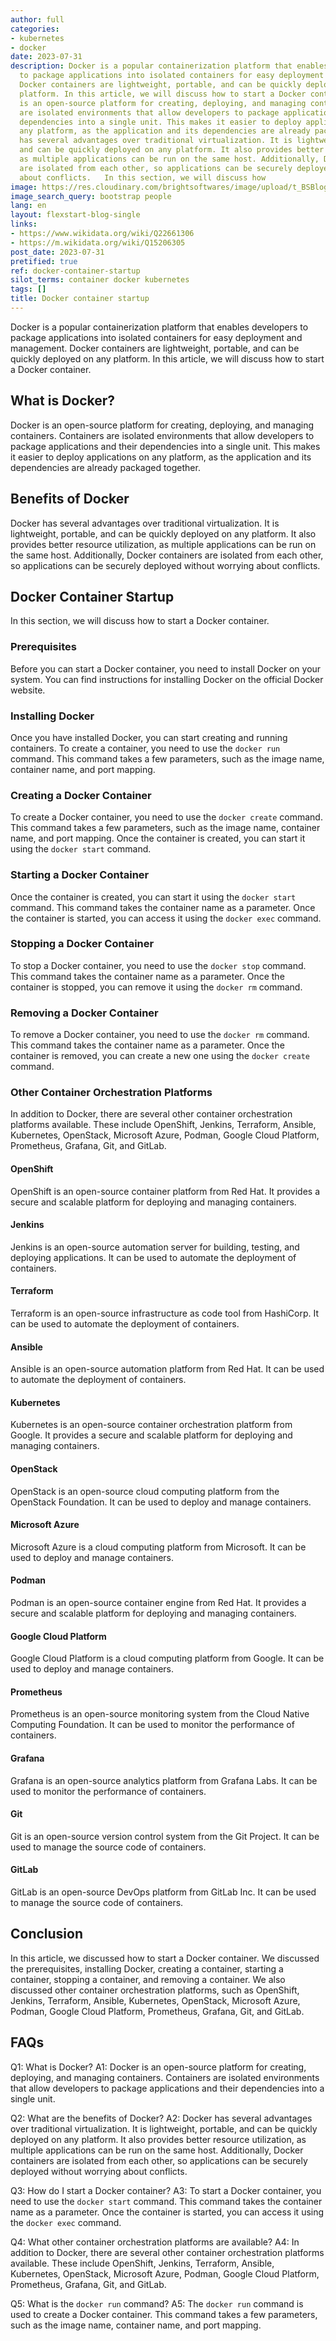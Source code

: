 ```yaml
---
author: full
categories:
- kubernetes
- docker
date: 2023-07-31
description: Docker is a popular containerization platform that enables developers
  to package applications into isolated containers for easy deployment and management.
  Docker containers are lightweight, portable, and can be quickly deployed on any
  platform. In this article, we will discuss how to start a Docker container.   Docker
  is an open-source platform for creating, deploying, and managing containers. Containers
  are isolated environments that allow developers to package applications and their
  dependencies into a single unit. This makes it easier to deploy applications on
  any platform, as the application and its dependencies are already packaged together.   Docker
  has several advantages over traditional virtualization. It is lightweight, portable,
  and can be quickly deployed on any platform. It also provides better resource utilization,
  as multiple applications can be run on the same host. Additionally, Docker containers
  are isolated from each other, so applications can be securely deployed without worrying
  about conflicts.   In this section, we will discuss how
image: https://res.cloudinary.com/brightsoftwares/image/upload/t_BSBlogImage/v1/brightsoftwares.com.blog/Zs1zHhHBG8g
image_search_query: bootstrap people
lang: en
layout: flexstart-blog-single
links:
- https://www.wikidata.org/wiki/Q22661306
- https://m.wikidata.org/wiki/Q15206305
post_date: 2023-07-31
pretified: true
ref: docker-container-startup
silot_terms: container docker kubernetes
tags: []
title: Docker container startup
---
```


Docker is a popular containerization platform that enables developers to package applications into isolated containers for easy deployment and management. Docker containers are lightweight, portable, and can be quickly deployed on any platform. In this article, we will discuss how to start a Docker container. 

## What is Docker? 

Docker is an open-source platform for creating, deploying, and managing containers. Containers are isolated environments that allow developers to package applications and their dependencies into a single unit. This makes it easier to deploy applications on any platform, as the application and its dependencies are already packaged together. 

## Benefits of Docker 

Docker has several advantages over traditional virtualization. It is lightweight, portable, and can be quickly deployed on any platform. It also provides better resource utilization, as multiple applications can be run on the same host. Additionally, Docker containers are isolated from each other, so applications can be securely deployed without worrying about conflicts. 

## Docker Container Startup 

In this section, we will discuss how to start a Docker container. 

### Prerequisites 

Before you can start a Docker container, you need to install Docker on your system. You can find instructions for installing Docker on the official Docker website. 

### Installing Docker 

Once you have installed Docker, you can start creating and running containers. To create a container, you need to use the `docker run` command. This command takes a few parameters, such as the image name, container name, and port mapping. 

### Creating a Docker Container 

To create a Docker container, you need to use the `docker create` command. This command takes a few parameters, such as the image name, container name, and port mapping. Once the container is created, you can start it using the `docker start` command. 

### Starting a Docker Container 

Once the container is created, you can start it using the `docker start` command. This command takes the container name as a parameter. Once the container is started, you can access it using the `docker exec` command. 

### Stopping a Docker Container 

To stop a Docker container, you need to use the `docker stop` command. This command takes the container name as a parameter. Once the container is stopped, you can remove it using the `docker rm` command. 

### Removing a Docker Container 

To remove a Docker container, you need to use the `docker rm` command. This command takes the container name as a parameter. Once the container is removed, you can create a new one using the `docker create` command. 

### Other Container Orchestration Platforms 

In addition to Docker, there are several other container orchestration platforms available. These include OpenShift, Jenkins, Terraform, Ansible, Kubernetes, OpenStack, Microsoft Azure, Podman, Google Cloud Platform, Prometheus, Grafana, Git, and GitLab. 

#### OpenShift 

OpenShift is an open-source container platform from Red Hat. It provides a secure and scalable platform for deploying and managing containers. 

#### Jenkins 

Jenkins is an open-source automation server for building, testing, and deploying applications. It can be used to automate the deployment of containers. 

#### Terraform 

Terraform is an open-source infrastructure as code tool from HashiCorp. It can be used to automate the deployment of containers. 

#### Ansible 

Ansible is an open-source automation platform from Red Hat. It can be used to automate the deployment of containers. 

#### Kubernetes 

Kubernetes is an open-source container orchestration platform from Google. It provides a secure and scalable platform for deploying and managing containers. 

#### OpenStack 

OpenStack is an open-source cloud computing platform from the OpenStack Foundation. It can be used to deploy and manage containers. 

#### Microsoft Azure 

Microsoft Azure is a cloud computing platform from Microsoft. It can be used to deploy and manage containers. 

#### Podman 

Podman is an open-source container engine from Red Hat. It provides a secure and scalable platform for deploying and managing containers. 

#### Google Cloud Platform 

Google Cloud Platform is a cloud computing platform from Google. It can be used to deploy and manage containers. 

#### Prometheus 

Prometheus is an open-source monitoring system from the Cloud Native Computing Foundation. It can be used to monitor the performance of containers. 

#### Grafana 

Grafana is an open-source analytics platform from Grafana Labs. It can be used to monitor the performance of containers. 

#### Git 

Git is an open-source version control system from the Git Project. It can be used to manage the source code of containers. 

#### GitLab 

GitLab is an open-source DevOps platform from GitLab Inc. It can be used to manage the source code of containers. 

## Conclusion 

In this article, we discussed how to start a Docker container. We discussed the prerequisites, installing Docker, creating a container, starting a container, stopping a container, and removing a container. We also discussed other container orchestration platforms, such as OpenShift, Jenkins, Terraform, Ansible, Kubernetes, OpenStack, Microsoft Azure, Podman, Google Cloud Platform, Prometheus, Grafana, Git, and GitLab. 

## FAQs 

Q1: What is Docker? 
A1: Docker is an open-source platform for creating, deploying, and managing containers. Containers are isolated environments that allow developers to package applications and their dependencies into a single unit. 

Q2: What are the benefits of Docker? 
A2: Docker has several advantages over traditional virtualization. It is lightweight, portable, and can be quickly deployed on any platform. It also provides better resource utilization, as multiple applications can be run on the same host. Additionally, Docker containers are isolated from each other, so applications can be securely deployed without worrying about conflicts. 

Q3: How do I start a Docker container? 
A3: To start a Docker container, you need to use the `docker start` command. This command takes the container name as a parameter. Once the container is started, you can access it using the `docker exec` command. 

Q4: What other container orchestration platforms are available? 
A4: In addition to Docker, there are several other container orchestration platforms available. These include OpenShift, Jenkins, Terraform, Ansible, Kubernetes, OpenStack, Microsoft Azure, Podman, Google Cloud Platform, Prometheus, Grafana, Git, and GitLab. 

Q5: What is the `docker run` command? 
A5: The `docker run` command is used to create a Docker container. This command takes a few parameters, such as the image name, container name, and port mapping.